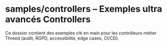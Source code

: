 # samples/controllers – Exemples ultra avancés Controllers

Ce dossier contient des exemples clé en main pour les contrôleurs métier Threed (audit, RGPD, accessibilité, edge cases, CI/CD).
